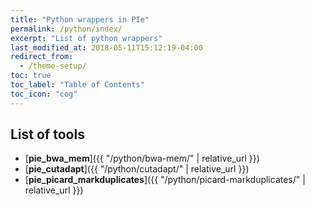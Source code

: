 ```yaml
---
title: "Python wrappers in PIe"
permalink: /python/index/
excerpt: "List of python wrappers"
last_modified_at: 2018-05-11T15:12:19-04:00
redirect_from:
  - /theme-setup/
toc: true
toc_label: "Table of Contents"
toc_icon: "cog"
---
```


[^pie_bwa_mem]: See [**pie_bwa_mem** page]({{ "/python/bwa-mem/" | relative_url }}) usage for bwa-mem.
[^pie_cutadapt]: See [**pie_cutadapt** page]({{ "/python/cutadapt/" | relative_url }}) usage for cutadapt.
[^pie_picard_markduplicates]: See [**pie_picard_markduplicates** page]({{ "/python/picard-markduplicates/" | relative_url }}) usage for picard markduplicates

## List of tools

- [**pie_bwa_mem**]({{ "/python/bwa-mem/" | relative_url }})
- [**pie_cutadapt**]({{ "/python/cutadapt/" | relative_url }})
- [**pie_picard_markduplicates**]({{ "/python/picard-markduplicates/" | relative_url }})